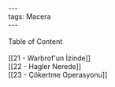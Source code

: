 ---<br>tags: Macera<br>---<br><br>Table of Content<br><br>[[21 - Warbrof'un İzinde]]<br>[[22 - Hagler Nerede]]<br>[[23 - Çökertme Operasyonu]]